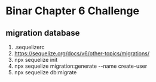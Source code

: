 # Binar Chapter 6 Challenge

## migration database

1. .sequelizerc
2. https://sequelize.org/docs/v6/other-topics/migrations/
3. npx sequelize init
4. npx sequelize migration:generate --name create-user
5. npx sequelize db:migrate
